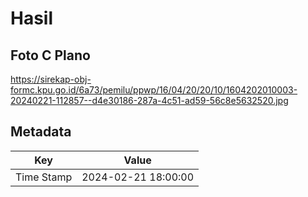 # Hasil

## Foto C Plano

https://sirekap-obj-formc.kpu.go.id/6a73/pemilu/ppwp/16/04/20/20/10/1604202010003-20240221-112857--d4e30186-287a-4c51-ad59-56c8e5632520.jpg


## Metadata

| Key        | Value               |
| ---------- | ------------------- |
| Time Stamp | 2024-02-21 18:00:00 |



